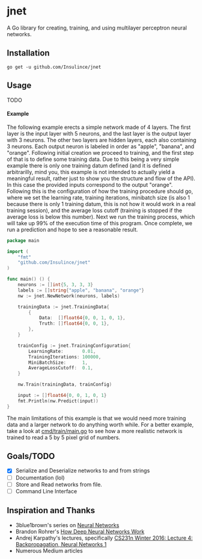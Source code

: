 # jnet

A Go library for creating, training, and using multilayer perceptron neural networks.

## Installation

`go get -u github.com/Insulince/jnet`

## Usage

TODO

#### Example 

The following example erects a simple network made of 4 layers. The first layer is the input layer with 5 neurons, and the last layer is the output layer with 3 neurons. The other two layers are hidden layers, each also containing 3 neurons. Each output neuron is labeled in order as "apple", "banana", and "orange". Following initial creation we proceed to training, and the first step of that is to define some training data. Due to this being a very simple example there is only one training datum defined (and it is defined arbitrarilly, mind you, this example is not intended to actually yield a meaningful result, rather just to show you the structure and flow of the API). In this case the provided inputs correspond to the output "orange". Following this is the configuration of how the training procedure should go, where we set the learning rate, training iterations, minibatch size (is also 1 because there is only 1 training datum, this is not how it would work in a real training session), and the average loss cutoff (training is stopped if the average loss is below this number). Next we run the training process, which will take up 99% of the execution time of this program. Once complete, we run a prediction and hope to see a reasonable result.

```go
package main

import (
	"fmt"
	"github.com/Insulince/jnet"
)

func main() () {
	neurons := []int{5, 3, 3, 3}
	labels := []string{"apple", "banana", "orange"}
	nw := jnet.NewNetwork(neurons, labels)

	trainingData := jnet.TrainingData{
		{
			Data:  []float64{0, 0, 1, 0, 1},
			Truth: []float64{0, 0, 1},
		},
	}

	trainConfig := jnet.TrainingConfiguration{
		LearningRate:       0.01,
		TrainingIterations: 100000,
		MiniBatchSize:      1,
		AverageLossCutoff:  0.1,
	}

	nw.Train(trainingData, trainConfig)

	input := []float64{0, 0, 1, 0, 1}
	fmt.Println(nw.Predict(input))
}
```

The main limitations of this example is that we would need more training data and a larger network to do anything worth while. For a better example, take a look at [cmd/train/main.go](https://github.com/Insulince/jnet/blob/master/cmd/train/main.go) to see how a more realistic network is trained to read a 5 by 5 pixel grid of numbers.

## Goals/TODO

 - [x] Serialize and Deserialize networks to and from strings
 - [ ] Documentation (lol)
 - [ ] Store and Read networks from file.
 - [ ] Command Line Interface

## Inspiration and Thanks

- 3blue1brown's series on [Neural Networks](https://www.youtube.com/watch?v=aircAruvnKk)
- Brandon Rohrer's [How Deep Neural Networks Work](https://www.youtube.com/watch?v=ILsA4nyG7I0)
- Andrej Karpathy's lectures, specifically [CS231n Winter 2016: Lecture 4: Backpropagation, Neural Networks 1](https://www.youtube.com/watch?v=i94OvYb6noo)
- Numerous Medium articles
